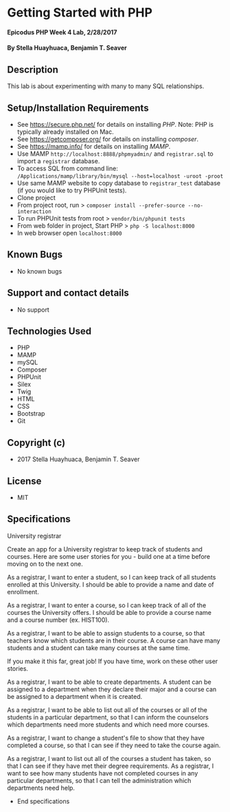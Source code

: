 # Getting Started with PHP

#### Epicodus PHP Week 4 Lab, 2/28/2017

#### By Stella Huayhuaca, Benjamin T. Seaver

## Description

This lab is about experimenting with many to many SQL relationships.

## Setup/Installation Requirements
* See https://secure.php.net/ for details on installing _PHP_.  Note: PHP is typically already installed on Mac.
* See https://getcomposer.org/ for details on installing _composer_.
* See https://mamp.info/ for details on installing _MAMP_.
* Use MAMP `http://localhost:8888/phpmyadmin/` and `registrar.sql` to import a `registrar` database.
* To access SQL from command line: `/Applications/mamp/library/bin/mysql --host=localhost -uroot -proot`
* Use same MAMP website to copy database to `registrar_test` database (if you would like to try PHPUnit tests).
* Clone project
* From project root, run > `composer install --prefer-source --no-interaction`
* To run PHPUnit tests from root > `vendor/bin/phpunit tests`
* From web folder in project, Start PHP > `php -S localhost:8000`
* In web browser open `localhost:8000`

## Known Bugs
* No known bugs

## Support and contact details
* No support

## Technologies Used
* PHP
* MAMP
* mySQL
* Composer
* PHPUnit
* Silex
* Twig
* HTML
* CSS
* Bootstrap
* Git

## Copyright (c)
* 2017  Stella Huayhuaca, Benjamin T. Seaver

## License
* MIT

## Specifications
University registrar

Create an app for a University registrar to keep track of students and courses. Here are some user stories for you - build one at a time before moving on to the next one.

As a registrar, I want to enter a student, so I can keep track of all students enrolled at this University. I should be able to provide a name and date of enrollment.

As a registrar, I want to enter a course, so I can keep track of all of the courses the University offers. I should be able to provide a course name and a course number (ex. HIST100).

As a registrar, I want to be able to assign students to a course, so that teachers know which students are in their course. A course can have many students and a student can take many courses at the same time.

If you make it this far, great job! If you have time, work on these other user stories.

As a registrar, I want to be able to create departments. A student can be assigned to a department when they declare their major and a course can be assigned to a department when it is created.

As a registrar, I want to be able to list out all of the courses or all of the students in a particular department, so that I can inform the counselors which departments need more students and which need more courses.

As a registrar, I want to change a student's file to show that they have completed a course, so that I can see if they need to take the course again.

As a registrar, I want to list out all of the courses a student has taken, so that I can see if they have met their degree requirements.
As a registrar, I want to see how many students have not completed courses in any particular departments, so that I can tell the administration which departments need help.

* End specifications
